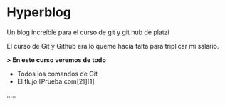# Hyperblog
Un blog increíble para el curso de git y git hub de platzi

El curso de Git y Github era lo queme hacia falta para triplicar mi salario.

**> En este curso veremos de todo**
* Todos los comandos de Git
* El flujo
[Prueba.com[2]][1]


.....